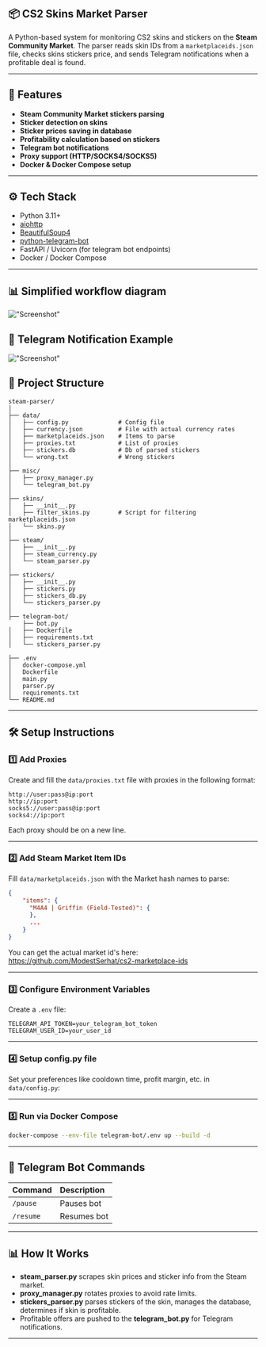 ## 📦 CS2 Skins Market Parser

A Python-based system for monitoring CS2 skins and stickers on the **Steam Community Market**.
The parser reads skin IDs from a `marketplaceids.json` file, checks skins stickers price, and sends Telegram notifications when a profitable deal is found.

---

## 📌 Features

* **Steam Community Market stickers parsing**
* **Sticker detection on skins**
* **Sticker prices saving in database**
* **Profitability calculation based on stickers**
* **Telegram bot notifications**
* **Proxy support (HTTP/SOCKS4/SOCKS5)**
* **Docker & Docker Compose setup**

---

## ⚙️ Tech Stack

* Python 3.11+
* [aiohttp](https://docs.aiohttp.org/en/stable/)
* [BeautifulSoup4](https://www.crummy.com/software/BeautifulSoup/bs4/doc/)
* [python-telegram-bot](https://docs.python-telegram-bot.org/en/stable/)
* FastAPI / Uvicorn (for telegram bot endpoints)
* Docker / Docker Compose

---

## 📊 Simplified workflow diagram

!["Screenshot"](images/diagram.png)

## 📸 Telegram Notification Example

!["Screenshot"](images/bot.png)

## 📁 Project Structure

```
steam-parser/
│
├── data/
│   ├── config.py              # Config file
│   ├── currency.json          # File with actual currency rates
│   ├── marketplaceids.json    # Items to parse
│   ├── proxies.txt            # List of proxies
│   ├── stickers.db            # Db of parsed stickers
│   └── wrong.txt              # Wrong stickers
│
├── misc/
│   ├── proxy_manager.py
│   └── telegram_bot.py
│
├── skins/
│   ├── __init__.py
│   ├── filter_skins.py        # Script for filtering marketplaceids.json
│   └── skins.py
│
├── steam/
│   ├── __init__.py
│   ├── steam_currency.py
│   └── steam_parser.py
│
├── stickers/
│   ├── __init__.py
│   ├── stickers.py
│   ├── stickers_db.py
│   └── stickers_parser.py
│
├── telegram-bot/
    ├── bot.py
│   ├── Dockerfile
│   ├── requirements.txt
│   └── stickers_parser.py

├── .env
│   docker-compose.yml
│   Dockerfile
│   main.py
│   parser.py
│   requirements.txt
└── README.md
```

---

## 🛠️ Setup Instructions

### 1️⃣ Add Proxies

Create and fill the `data/proxies.txt` file with proxies in the following format:

```
http://user:pass@ip:port
http://ip:port
socks5://user:pass@ip:port
socks4://ip:port
```

Each proxy should be on a new line.

---

### 2️⃣ Add Steam Market Item IDs

Fill `data/marketplaceids.json` with the Market hash names to parse:

```json
{
    "items": {
      "M4A4 | Griffin (Field-Tested)": {
      },
      ...
    }
}
```

You can get the actual market id's here: https://github.com/ModestSerhat/cs2-marketplace-ids

---

### 3️⃣ Configure Environment Variables

Create a `.env` file:

```
TELEGRAM_API_TOKEN=your_telegram_bot_token
TELEGRAM_USER_ID=your_user_id
```

---

### 4️⃣ Setup config.py file

Set your preferences like cooldown time, profit margin, etc. in `data/config.py`:


---

### 5️⃣  Run via Docker Compose

```bash
docker-compose --env-file telegram-bot/.env up --build -d
```

---

## 🐍 Telegram Bot Commands

| Command                  | Description              |
|:-------------------------|:-------------------------|
| `/pause`                 | Pauses bot               |
| `/resume`                | Resumes bot              |

---

## 📊 How It Works

* **steam\_parser.py** scrapes skin prices and sticker info from the Steam market.
* **proxy\_manager.py** rotates proxies to avoid rate limits.
* **stickers\_parser.py** parses stickers of the skin, manages the database, determines if skin is profitable.
* Profitable offers are pushed to the **telegram\_bot.py** for Telegram notifications.

---


